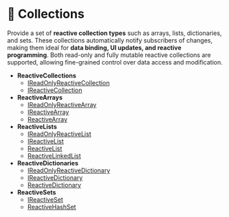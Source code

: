 # 🧩 Collections

Provide a set of **reactive collection types** such as arrays, lists, dictionaries, and sets. These collections
automatically notify subscribers of changes, making them ideal for **data binding, UI updates, and reactive
programming**. Both read-only and fully mutable reactive collections are supported, allowing fine-grained control over
data access and modification.

- **ReactiveCollections**
  - [IReadOnlyReactiveCollection](IReadOnlyReactiveCollection.md) <!-- + -->
  - [IReactiveCollection](IReactiveCollection.md) <!-- + -->
- **ReactiveArrays**
  - [IReadOnlyReactiveArray](IReadOnlyReactiveArray.md) <!-- + -->
  - [IReactiveArray](IReactiveArray.md) <!-- + -->
  - [ReactiveArray](ReactiveArray.md) <!-- + -->
- **ReactiveLists**
  - [IReadOnlyReactiveList](IReadOnlyReactiveList.md) <!-- + -->
  - [IReactiveList](IReactiveList.md) <!-- + -->
  - [ReactiveList](ReactiveList.md) <!-- + -->
  - [ReactiveLinkedList](ReactiveLinkedList.md) <!-- + -->
- **ReactiveDictionaries**
  - [IReadOnlyReactiveDictionary](IReadOnlyReactiveDictionary.md) <!-- + -->
  - [IReactiveDictionary](IReactiveDictionary.md) <!-- + -->
  - [ReactiveDictionary](ReactiveDictionary.md) <!-- + -->
- **ReactiveSets**
  - [IReactiveSet](IReactiveSet.md) <!-- + -->
  - [ReactiveHashSet](ReactiveHashSet.md) <!-- + -->
